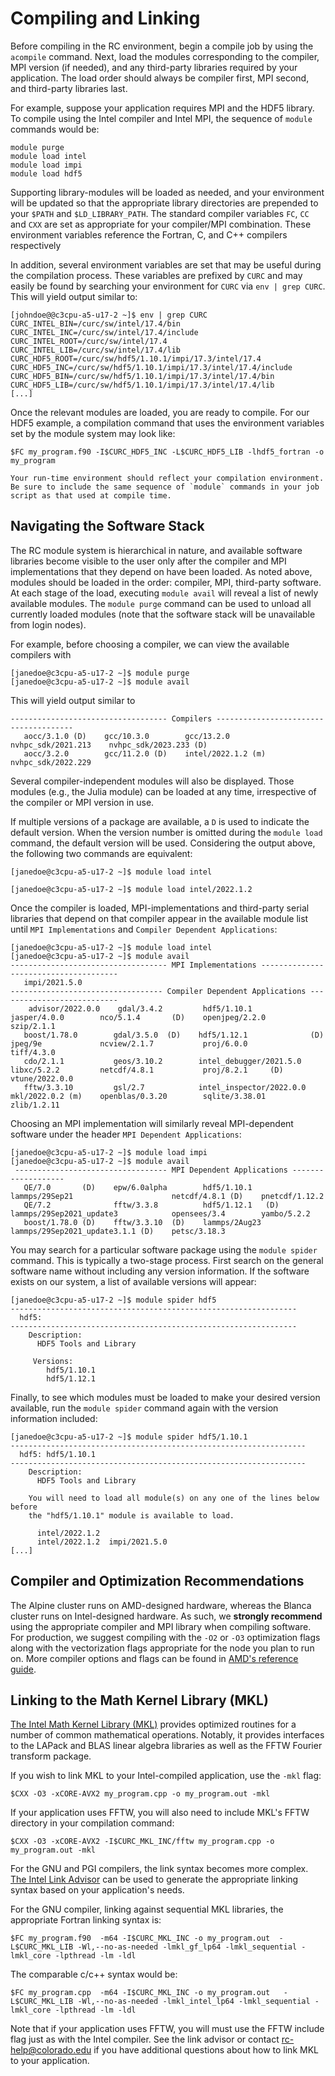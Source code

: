 # Compiling and Linking

Before compiling in the RC environment, begin a compile job by using the `acompile` command. Next, load the modules corresponding to the compiler, MPI version (if needed), and any third-party libraries required by your application. The load order should always be compiler first, MPI second, and third-party libraries last.

For example, suppose your application requires MPI and the HDF5
library. To compile using the Intel compiler and Intel MPI, the
sequence of `module` commands would be:

```
module purge
module load intel
module load impi
module load hdf5
```

Supporting library-modules will be loaded as needed, and your
environment will be updated so that the appropriate library
directories are prepended to your `$PATH` and `$LD_LIBRARY_PATH`. The standard compiler variables `FC`, `CC` and `CXX` are set as appropriate for your compiler/MPI combination. These environment variables reference the Fortran, C, and C++ compilers respectively

In addition, several environment variables are set that may be useful during the compilation process.  These variables are prefixed by `CURC` and may easily be found by searching your environment for `CURC` via `env | grep CURC`. This will yield output similar to:

```
[johndoe@@c3cpu-a5-u17-2 ~]$ env | grep CURC
CURC_INTEL_BIN=/curc/sw/intel/17.4/bin
CURC_INTEL_INC=/curc/sw/intel/17.4/include
CURC_INTEL_ROOT=/curc/sw/intel/17.4
CURC_INTEL_LIB=/curc/sw/intel/17.4/lib
CURC_HDF5_ROOT=/curc/sw/hdf5/1.10.1/impi/17.3/intel/17.4
CURC_HDF5_INC=/curc/sw/hdf5/1.10.1/impi/17.3/intel/17.4/include
CURC_HDF5_BIN=/curc/sw/hdf5/1.10.1/impi/17.3/intel/17.4/bin
CURC_HDF5_LIB=/curc/sw/hdf5/1.10.1/impi/17.3/intel/17.4/lib
[...]
```

Once the relevant modules are loaded, you are ready to compile. For our HDF5 example, a compilation command that uses the environment variables set by the module system may look like:

```
$FC my_program.f90 -I$CURC_HDF5_INC -L$CURC_HDF5_LIB -lhdf5_fortran -o my_program
```

```{caution}
Your run-time environment should reflect your compilation environment. Be sure to include the same sequence of `module` commands in your job script as that used at compile time.
```


## Navigating the Software Stack

The RC module system is hierarchical in nature, and available software libraries become visible to the user only after the compiler and MPI implementations that they depend on have been loaded. As noted above, modules should be loaded in the order: compiler, MPI, third-party software.  At each stage of the load, executing `module avail` will reveal a list of newly available modules.  The `module purge` command can be used to unload all currently loaded modules (note that the software stack will be unavailable from login nodes).

For example, before choosing a compiler, we can view the available compilers with

```
[janedoe@c3cpu-a5-u17-2 ~]$ module purge
[janedoe@c3cpu-a5-u17-2 ~]$ module avail
```

This will yield output similar to

```
----------------------------------- Compilers --------------------------------------
   aocc/3.1.0 (D)    gcc/10.3.0        gcc/13.2.0            nvhpc_sdk/2021.213    nvhpc_sdk/2023.233 (D)
   aocc/3.2.0        gcc/11.2.0 (D)    intel/2022.1.2 (m)    nvhpc_sdk/2022.229
```

Several compiler-independent modules will also be displayed. Those modules (e.g., the Julia module) can be loaded at any time, irrespective of the compiler or MPI version in use.

If multiple versions of a package are available, a `D` is used to indicate the default version. When the version number is omitted during the `module load` command, the default version will be used. Considering the output above, the following two commands are equivalent:

```[janedoe@c3cpu-a5-u17-2 ~]$ module load intel ```

```[janedoe@c3cpu-a5-u17-2 ~]$ module load intel/2022.1.2 ```

Once the compiler is loaded, MPI-implementations and third-party
serial libraries that depend on that compiler appear in the available module list until `MPI Implementations` and `Compiler Dependent Applications`:

```
[janedoe@c3cpu-a5-u17-2 ~]$ module load intel
[janedoe@c3cpu-a5-u17-2 ~]$ module avail
----------------------------------- MPI Implementations --------------------------------------
   impi/2021.5.0
---------------------------------- Compiler Dependent Applications ---------------------------
    advisor/2022.0.0    gdal/3.4.2         hdf5/1.10.1                     jasper/4.0.0        nco/5.1.4       (D)    openjpeg/2.2.0        szip/2.1.1
   boost/1.78.0        gdal/3.5.0  (D)    hdf5/1.12.1              (D)    jpeg/9e             ncview/2.1.7           proj/6.0.0            tiff/4.3.0
   cdo/2.1.1           geos/3.10.2        intel_debugger/2021.5.0         libxc/5.2.2         netcdf/4.8.1           proj/8.2.1     (D)    vtune/2022.0.0
   fftw/3.3.10         gsl/2.7            intel_inspector/2022.0.0        mkl/2022.0.2 (m)    openblas/0.3.20        sqlite/3.38.01        zlib/1.2.11
```

Choosing an MPI implementation will similarly reveal MPI-dependent software under the header `MPI Dependent Applications`:

```
[janedoe@c3cpu-a5-u17-2 ~]$ module load impi
[janedoe@c3cpu-a5-u17-2 ~]$ module avail
 ---------------------------------- MPI Dependent Applications -------------------
   QE/7.0       (D)    epw/6.0alpha        hdf5/1.10.1          lammps/29Sep21                      netcdf/4.8.1 (D)    pnetcdf/1.12.2
   QE/7.2              fftw/3.3.8          hdf5/1.12.1   (D)    lammps/29Sep2021_update3            opensees/3.4        yambo/5.2.2
   boost/1.78.0 (D)    fftw/3.3.10  (D)    lammps/2Aug23        lammps/29Sep2021_update3.1.1 (D)    petsc/3.18.3
```

You may search for a particular software package using the `module spider` command. This is typically a two-stage process. First search on the general software name without including any version information. If the software exists on our system, a list of available versions will appear:

```
[janedoe@c3cpu-a5-u17-2 ~]$ module spider hdf5
----------------------------------------------------------------
  hdf5:
----------------------------------------------------------------
    Description:
      HDF5 Tools and Library

     Versions:
        hdf5/1.10.1
        hdf5/1.12.1
```

Finally, to see which modules must be loaded to make your desired version available, run the `module spider` command again with the version information included:

```
[janedoe@c3cpu-a5-u17-2 ~]$ module spider hdf5/1.10.1
------------------------------------------------------------------
  hdf5: hdf5/1.10.1
------------------------------------------------------------------
    Description:
      HDF5 Tools and Library

    You will need to load all module(s) on any one of the lines below before
    the "hdf5/1.10.1" module is available to load.

      intel/2022.1.2
      intel/2022.1.2  impi/2021.5.0
[...]
```


## Compiler and Optimization Recommendations

The Alpine cluster runs on AMD-designed hardware, whereas the Blanca cluster runs on Intel-designed hardware. As such, we **strongly recommend** using the appropriate compiler and MPI library when compiling software.  For production, we
suggest compiling with the `-O2` or `-O3` optimization flags along with the vectorization flags appropriate for the node you plan to run on. More compiler options and flags can be found in [AMD's reference guide](https://developer.amd.com/wp-content/resources/Compiler%20Options%20Quick%20Ref%20Guide%20for%20AMD%20EPYC%207xx3%20Series%20Processors.pdf). 

## Linking to the Math Kernel Library (MKL)

[The Intel Math Kernel Library
(MKL)](https://software.intel.com/en-us/mkl/documentation) provides optimized routines for a number of common mathematical
operations. Notably, it provides interfaces to the LAPack and BLAS linear algebra libraries as well as the FFTW Fourier transform package.

If you wish to link MKL to your Intel-compiled application, use the `-mkl` flag:

```
$CXX -O3 -xCORE-AVX2 my_program.cpp -o my_program.out -mkl
```

If your application uses FFTW, you will also need to include MKL's FFTW directory in your compilation command:

```
$CXX -O3 -xCORE-AVX2 -I$CURC_MKL_INC/fftw my_program.cpp -o my_program.out -mkl
```

For the GNU and PGI compilers, the link syntax becomes more
complex. [The Intel Link
Advisor](https://software.intel.com/en-us/articles/intel-mkl-link-line-advisor) can be used to generate the appropriate linking syntax based on your application's needs.

For the GNU compiler, linking against sequential MKL libraries, the appropriate Fortran linking syntax is:

```
$FC my_program.f90  -m64 -I$CURC_MKL_INC -o my_program.out  -L$CURC_MKL_LIB -Wl,--no-as-needed -lmkl_gf_lp64 -lmkl_sequential -lmkl_core -lpthread -lm -ldl
```

The comparable c/c++ syntax would be:

```
$FC my_program.cpp  -m64 -I$CURC_MKL_INC -o my_program.out   -L$CURC_MKL_LIB -Wl,--no-as-needed -lmkl_intel_lp64 -lmkl_sequential -lmkl_core -lpthread -lm -ldl
```

Note that if your application uses FFTW, you will must use the FFTW include flag just as with the Intel compiler. See the link advisor or contact <rc-help@colorado.edu> if you have additional questions about how to link MKL to your application.

